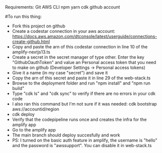 Requirements:
Git
AWS CLI
npm
yarn
cdk
github account

#To run this thing:

* Fork this project on github
* Create a codestar connection in your aws account: https://docs.aws.amazon.com/dtconsole/latest/userguide/connections-create-github.html
* Copy and paste the arn of this codestar connection in line 10 of the amplify-nextjs13.ts
* Create a secret in the secret manager of type other. Enter the key "GithubOauthToken" and value an Personal access token that you need to make on github (Developer Settings -> Personal access tokens)
* Give it a name (in my case "secret") and save it
* Copy the arn of this secret and paste it in line 29 of the web-stack.ts
* Browse to the deployment folder and run "npm install" and "npm run build"
* Type "cdk ls" and "cdk sync" to verify if there are no errors in your cdk code
* I also ran this command but I'm not sure if it was needed: cdk bootstrap aws://accountid/region
* cdk deploy
* Verify that the codepipeline runs once and creates the infra for the amplify app
* Go to the amplify app 
* The main branch should deploy succesfully and work
* PS: I turned on the basic auth feature in amplify, the username is "hello" and the password is "awssupport". You can disable it in web-stack.ts
